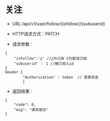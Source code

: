 # 关注

- URL:/api/v1/user/follow/{isfollow}/{subuserid}

- HTTP请求方式：PATCH
   
- 请求参数：
 
```
{
    "isFollow":'y' //y为订阅 n为取消订阅
    "subuserid" ： 1 //被订阅人id
}
Header {
        "Authorization" : token  // 登录状态
        }
```

- 返回结果：

```
{
    "code": 0,
    "msg": "请求成功"
}

```

